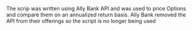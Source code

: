 The scrip was written using Ally Bank API and was used to price Options and compare them on an annualized return basis.
Ally Bank removed the API from their offerings so the script is no longer being used
